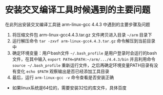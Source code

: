 # 安装交叉编译工具时候遇到的主要问题

在此列出安装交叉编译工具链 arm-linux-gcc 4.4.3 中遇到的主要步骤及问题

1. 将压缩文件包 arm-linux-gcc4.4.3.tar.gz 文件拷贝进入目录 `~/arm` 目录下
2. 运行解压命令 `tar -zxvf arm-linux-gcc4.4.3.tar.gz` 命令解压到当前目录中
3. 确定环境变量：用户bash文件 `~/.bash_profile` 是用户登录时会运行的bash文件，在其中输入 `export PATH=$PATH:~/arm/.../4.4.3/bin` 并且利用命令 `source ~/.bash_profile` 重新运行文件，之后再确定环境变量PATH目录有没有变化 `echo $PATH` 观察输出是否已经添加工具目录
4. 最后，运行 `arm-linux-gcc -v` 命令查看是否安装正确

* 如果linux系统是64位的，需要安装32位的库文件，具体百度

